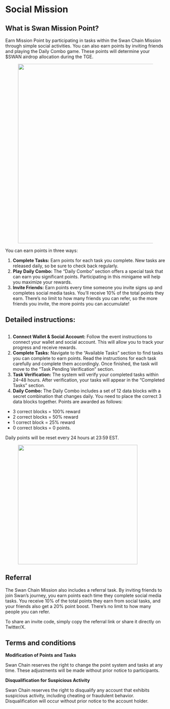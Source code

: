 # Social Mission

## What is Swan Mission Point?

Earn Mission Point by participating in tasks within the Swan Chain Mission through simple social activities. You can also earn points by inviting friends and playing the Daily Combo game. These points will determine your $SWAN airdrop allocation during the TGE.

<figure><img src="https://cdn-images-1.medium.com/max/1600/1*Zk0Y110i_WAuWprW1rKErQ.png" alt="" width="563"><figcaption></figcaption></figure>

You can earn points in three ways:

1. **Complete Tasks:** Earn points for each task you complete. New tasks are released daily, so be sure to check back regularly.
2. **Play Daily Combo:** The “Daily Combo” section offers a special task that can earn you significant points. Participating in this minigame will help you maximize your rewards.
3. **Invite Friends:** Earn points every time someone you invite signs up and completes social media tasks. You’ll receive 10% of the total points they earn. There’s no limit to how many friends you can refer, so the more friends you invite, the more points you can accumulate!

## Detailed instructions:

<figure><img src="https://cdn-images-1.medium.com/max/1600/1*g4QKU_P2axmPpMssPS4S0Q.png" alt=""><figcaption></figcaption></figure>

1. **Connect Wallet & Social Account:** Follow the event instructions to connect your wallet and social account. This will allow you to track your progress and receive rewards.
2. **Complete Tasks:** Navigate to the “Available Tasks” section to find tasks you can complete to earn points. Read the instructions for each task carefully and complete them accordingly. Once finished, the task will move to the “Task Pending Verification” section.
3. **Task Verification:** The system will verify your completed tasks within 24–48 hours. After verification, your tasks will appear in the “Completed Tasks” section.
4. **Daily Combo:** The Daily Combo includes a set of 12 data blocks with a secret combination that changes daily. You need to place the correct 3 data blocks together. Points are awarded as follows:

* 3 correct blocks = 100% reward
* 2 correct blocks = 50% reward
* 1 correct block = 25% reward
* 0 correct blocks = 0 points.

Daily points will be reset every 24 hours at 23:59 EST.

<figure><img src="https://cdn-images-1.medium.com/max/1600/1*LqYZS2rVTh473-p4LRGldg.png" alt="" width="375"><figcaption></figcaption></figure>

## Referral

The Swan Chain Mission also includes a referral task. By inviting friends to join Swan’s journey, you earn points each time they complete social media tasks. You receive 10% of the total points they earn from social tasks, and your friends also get a 20% point boost. There’s no limit to how many people you can refer.

To share an invite code, simply copy the referral link or share it directly on Twitter/X.

## Terms and conditions

**Modification of Points and Tasks**

Swan Chain reserves the right to change the point system and tasks at any time. These adjustments will be made without prior notice to participants.

**Disqualification for Suspicious Activity**

Swan Chain reserves the right to disqualify any account that exhibits suspicious activity, including cheating or fraudulent behavior. Disqualification will occur without prior notice to the account holder.
